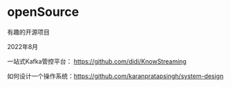 # openSource
有趣的开源项目


2022年8月

一站式Kafka管控平台： https://github.com/didi/KnowStreaming

如何设计一个操作系统：https://github.com/karanpratapsingh/system-design

